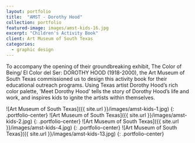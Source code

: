 ```yaml
---
layout: portfolio
title:  "AMST - Dorothy Hood"
collection: portfolio
featured-image: images/amst-kids-16.jpg
excerpt: "Children's Activity Book"
client: Art Museum of South Texas
categories:
  - graphic design
---
```

To accompany the opening of their groundbreaking exhibit, The Color of Being/ El Color del Ser: DOROTHY HOOD (1918-2000), the Art Museum of South Texas commissioned us to design this activity book for their educational outreach programs. Using Texas artist Dorothy Hood’s rich color palette, 'Meet Dorothy Hood' tells the story of Dorothy Hood’s life and work, and inspires kids to ignite the artists within themselves.

![Art Museum of South Texas]({{ site.url }}/images/amst-kids-1.jpg)
{: .portfolio-center}
![Art Museum of South Texas]({{ site.url }}/images/amst-kids-2.jpg)
{: .portfolio-center}
![Art Museum of South Texas]({{ site.url }}/images/amst-kids-4.jpg)
{: .portfolio-center}
![Art Museum of South Texas]({{ site.url }}/images/amst-kids-13.jpg)
{: .portfolio-center}
